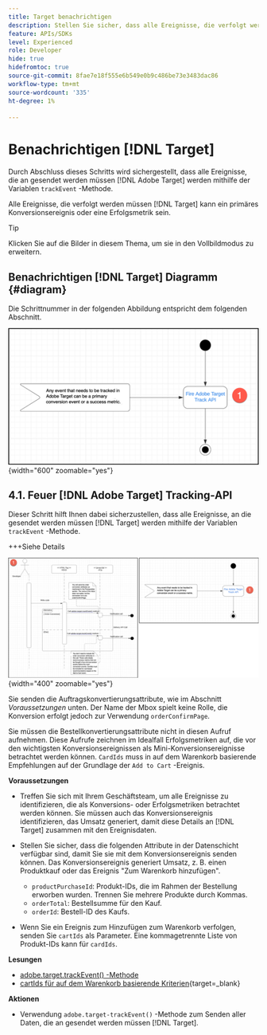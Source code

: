 ```yaml
---
title: Target benachrichtigen
description: Stellen Sie sicher, dass alle Ereignisse, die verfolgt werden müssen [!DNL Target] werden mit der trackEvent -Methode gesendet.
feature: APIs/SDKs
level: Experienced
role: Developer
hide: true
hidefromtoc: true
source-git-commit: 8fae7e18f555e6b549e0b9c486be73e3483dac86
workflow-type: tm+mt
source-wordcount: '335'
ht-degree: 1%

---
```


# Benachrichtigen [!DNL Target]

Durch Abschluss dieses Schritts wird sichergestellt, dass alle Ereignisse, die an gesendet werden müssen [!DNL Adobe Target] werden mithilfe der Variablen `trackEvent` -Methode.

Alle Ereignisse, die verfolgt werden müssen [!DNL Target] kann ein primäres Konversionsereignis oder eine Erfolgsmetrik sein.

>[!TIP]
>
>Klicken Sie auf die Bilder in diesem Thema, um sie in den Vollbildmodus zu erweitern.

## Benachrichtigen [!DNL Target] Diagramm {#diagram}

Die Schrittnummer in der folgenden Abbildung entspricht dem folgenden Abschnitt.

![Target-Diagramm benachrichtigen](/help/dev/patterns/recs-atjs/assets/diagram-notify-target.png){width="600" zoomable="yes"}

## 4.1. Feuer [!DNL Adobe Target] Tracking-API

Dieser Schritt hilft Ihnen dabei sicherzustellen, dass alle Ereignisse, an die gesendet werden müssen [!DNL Target] werden mithilfe der Variablen `trackEvent` -Methode.

+++Siehe Details

![Adobe Target Track-API-Diagramm auslösen](/help/dev/patterns/recs-atjs/assets/fire-adobe-target-track-api-diagram-combined.png){width="400" zoomable="yes"}

Sie senden die Auftragskonvertierungsattribute, wie im Abschnitt *Voraussetzungen* unten. Der Name der Mbox spielt keine Rolle, die Konversion erfolgt jedoch zur Verwendung `orderConfirmPage`.

Sie müssen die Bestellkonvertierungsattribute nicht in diesen Aufruf aufnehmen. Diese Aufrufe zeichnen im Idealfall Erfolgsmetriken auf, die vor den wichtigsten Konversionsereignissen als Mini-Konversionsereignisse betrachtet werden können. `CardIds` muss in auf dem Warenkorb basierende Empfehlungen auf der Grundlage der `Add to Cart` -Ereignis.

**Voraussetzungen**

* Treffen Sie sich mit Ihrem Geschäftsteam, um alle Ereignisse zu identifizieren, die als Konversions- oder Erfolgsmetriken betrachtet werden können. Sie müssen auch das Konversionsereignis identifizieren, das Umsatz generiert, damit diese Details an [!DNL Target] zusammen mit den Ereignisdaten.
* Stellen Sie sicher, dass die folgenden Attribute in der Datenschicht verfügbar sind, damit Sie sie mit dem Konversionsereignis senden können. Das Konversionsereignis generiert Umsatz, z. B. einen Produktkauf oder das Ereignis &quot;Zum Warenkorb hinzufügen&quot;.

   * `productPurchaseId`: Produkt-IDs, die im Rahmen der Bestellung erworben wurden. Trennen Sie mehrere Produkte durch Kommas.
   * `orderTotal`: Bestellsumme für den Kauf.
   * `orderId`: Bestell-ID des Kaufs.

* Wenn Sie ein Ereignis zum Hinzufügen zum Warenkorb verfolgen, senden Sie `cartIds` als Parameter. Eine kommagetrennte Liste von Produkt-IDs kann für `cardIds`.

**Lesungen**

* [adobe.target.trackEvent() -Methode](/help/dev/implement/client-side/atjs/atjs-functions/adobe-target-trackevent.md)
* [cartIds für auf dem Warenkorb basierende Kriterien](https://experienceleague.adobe.com/docs/target/using/recommendations/criteria/base-the-recommendation-on-a-recommendation-key.html?lang=en#cart-based){target=_blank}

**Aktionen**

* Verwendung `adobe.target-trackEvent()` -Methode zum Senden aller Daten, die an gesendet werden müssen [!DNL Target].







